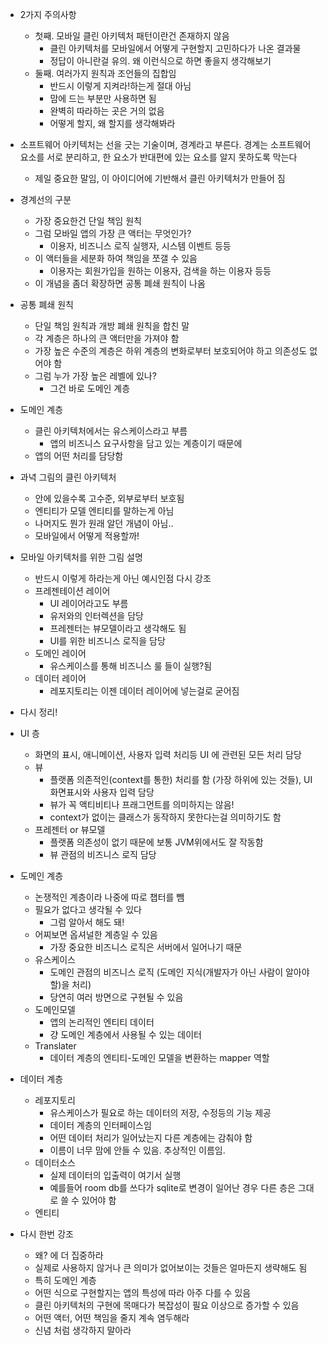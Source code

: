 - 2가지 주의사항
	- 첫째. 모바일 클린 아키텍처 패턴이란건 존재하지 않음
		- 클린 아키텍처를 모바일에서 어떻게 구현할지 고민하다가 나온 결과물
		- 정답이 아니란걸 유의. 왜 이런식으로 하면 좋을지 생각해보기
	- 둘째. 여러가지 원칙과 조언들의 집합임
		- 반드시 이렇게 지켜라!하는게 절대 아님
		- 맘에 드는 부분만 사용하면 됨
		- 완벽히 따라하는 곳은 거의 없음
		- 어떻게 할지, 왜 할지를 생각해봐라

- 소프트웨어 아키텍처는 선을 긋는 기술이며, 경계라고 부른다. 경계는 소프트웨어 요소를 서로 분리하고, 한 요소가 반대편에 있는 요소를 알지 못하도록 막는다
	- 제일 중요한 말임, 이 아이디어에 기반해서 클린 아키텍처가 만들어 짐

- 경계선의 구분
	- 가장 중요한건 단일 책임 원칙
	- 그럼 모바일 앱의 가장 큰 액터는 무엇인가?
		- 이용자, 비즈니스 로직 실행자, 시스템 이벤트 등등
	- 이 액터들을 세분화 하여 책임을 쪼갤 수 있음
		- 이용자는 회원가입을 원하는 이용자, 검색을 하는 이용자 등등
	- 이 개념을 좀더 확장하면 공통 폐쇄 원칙이 나옴
	
- 공통 폐쇄 원칙
	- 단일 책임 원칙과 개방 폐쇄 원칙을 합친 말
	- 각 계층은 하나의 큰 액터만을 가져야 함
	- 가장 높은 수준의 계층은 하위 계층의 변화로부터 보호되어야 하고 의존성도 없어야 함
	- 그럼 누가 가장 높은 레벨에 있나?
		- 그건 바로 도메인 계층

- 도메인 계층
	- 클린 아키텍처에서는 유스케이스라고 부름
		- 앱의 비즈니스 요구사항을 담고 있는 계층이기 때문에
	- 앱의 어떤 처리를 담당함 

- 과녁 그림의 클린 아키텍처
	- 안에 있을수록 고수준, 외부로부터 보호됨
	- 엔티티가 모델 엔티티를 말하는게 아님
	- 나머지도 뭔가 원래 알던 개념이 아님..
	- 모바일에서 어떻게 적용할까!

- 모바일 아키텍처를 위한 그림 설명
	- 반드시 이렇게 하라는게 아닌 예시인점 다시 강조
	- 프레젠테이션 레이어
		- UI 레이어라고도 부름
		- 유저와의 인터렉션을 담당
		- 프레젠터는 뷰모델이라고 생각해도 됨
		- UI를 위한 비즈니스 로직을 담당
	- 도메인 레이어
		- 유스케이스를 통해 비즈니스 룰 들이 실행?됨
	- 데이터 레이어
		- 레포지토리는 이젠 데이터 레이어에 넣는걸로 굳어짐

- 다시 정리!

- UI 층
	- 화면의 표시, 애니메이션, 사용자 입력 처리등 UI 에 관련된 모든 처리 담당
	- 뷰
		- 플랫폼 의존적인(context를 통한) 처리를 함 (가장 하위에 있는 것들), UI 화면표시와 사용자 입력 담당
		- 뷰가 꼭 액티비티나 프래그먼트를 의미하지는 않음!
		- context가 없이는 클래스가 동작하지 못한다는걸 의미하기도 함
	- 프레젠터 or 뷰모델
		- 플랫폼 의존성이 없기 때문에 보통 JVM위에서도 잘 작동함
		- 뷰 관점의 비즈니스 로직 담당

- 도메인 계층
	- 논쟁적인 계층이라 나중에 따로 챕터를 뺌
	- 필요가 없다고 생각될 수 있다
		- 그럼 알아서 해도 돼!
	- 어찌보면 옵셔널한 계층일 수 있음
		- 가장 중요한 비즈니스 로직은 서버에서 일어나기 때문
	- 유스케이스
		- 도메인 관점의 비즈니스 로직 (도메인 지식(개발자가 아닌 사람이 알아야할)을 처리)
		- 당연히 여러 방면으로 구현될 수 있음
	- 도메인모델
		- 앱의 논리적인 엔티티 데이터
		- 걍 도메인 계층에서 사용될 수 있는 데이터
	- Translater
		- 데이터 계층의 엔티티-도메인 모델을 변환하는 mapper 역할
			

- 데이터 계층
	- 레포지토리
		- 유스케이스가 필요로 하는 데이터의 저장, 수정등의 기능 제공
		- 데이터 계층의 인터페이스임
		- 어떤 데이터 처리가 일어났는지 다른 계층에는 감춰야 함	
		- 이름이 너무 맘에 안들 수 있음. 추상적인 이름임.
	- 데이터소스
		- 실제 데이터의 입출력이 여기서 실행
		- 예를들어 room db를 쓰다가 sqlite로 변경이 일어난 경우 다른 층은 그대로 쓸 수 있어야 함
	- 엔티티

- 다시 한번 강조
	- 왜? 에 더 집중하라
	- 실제로 사용하지 않거나 큰 의미가 없어보이는 것들은 얼마든지 생략해도 됨
	- 특히 도메인 계층
	- 어떤 식으로 구현할지는 앱의 특성에 따라 아주 다를 수 있음
	- 클린 아키텍처의 구현에 목매다가 복잡성이 필요 이상으로 증가할 수 있음
	- 어떤 액터, 어떤 책임을 줄지 계속 염두해라
	- 신념 처럼 생각하지 말아라

